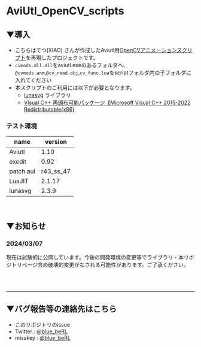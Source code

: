# AviUtl_OpenCV_scripts

## ▼導入
- こちらはてつ(XIAO) さんが作成したAviutl用[OpenCVアニメーションスクリプト](https://www.youtube.com/watch?v=dnLQuBWPwr8)を再現したプロジェクトです。
- `cvmods.dll.dll`をaviutl.exeのあるフォルダへ、`@cvmods.anm`,`@cv_read.obj`,`cv_func.lua`をscriptフォルダ内の子フォルダに入れてください
- 本スクリプトのご利用には以下が必要となります。
    - [lunasvg](https://github.com/sammycage/lunasvg) ライブラリ
    - [Visual C++ 再頒布可能パッケージ【Microsoft Visual C++ 2015-2022 Redistributable(x86)](https://learn.microsoft.com/ja-jp/cpp/windows/latest-supported-vc-redist?view=msvc-170#visual-studio-2015-2017-2019-and-2022)

### テスト環境
|name|version|
|----|-------|
|Aviutl|1.10|
|exedit|0.92|
|patch.aul|r43_ss_47|
|LuaJIT|2.1.17|
|lunasvg|2.3.9|

<br>

## ▼お知らせ
### 2024/03/07
現在は試験的に公開しています。今後の開発環境の変更等でライブラリ・本リポジトリページ含め破壊的変更がなされる可能性があります。ご了承ください。

<br><br>

---
## ▼バグ報告等の連絡先はこちら
- このリポジトリのissue
- Twitter : [@blue_beRL](https://twitter.com/blue_beRL)
- misskey : [@blue_beRL](https://misskey.io/@blue_beRL)
